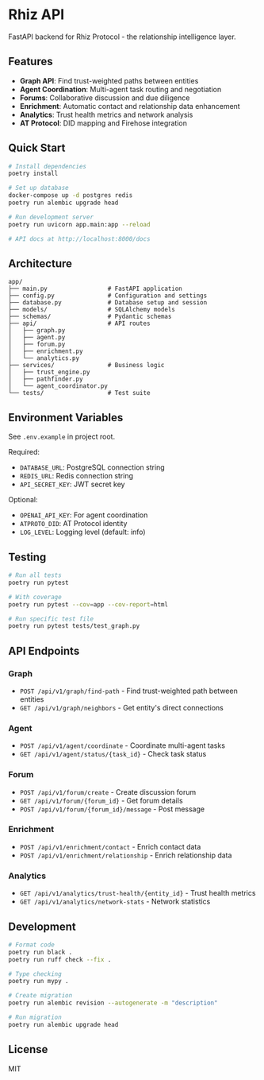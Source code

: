 # Rhiz API

FastAPI backend for Rhiz Protocol - the relationship intelligence layer.

## Features

- **Graph API**: Find trust-weighted paths between entities
- **Agent Coordination**: Multi-agent task routing and negotiation
- **Forums**: Collaborative discussion and due diligence
- **Enrichment**: Automatic contact and relationship data enhancement
- **Analytics**: Trust health metrics and network analysis
- **AT Protocol**: DID mapping and Firehose integration

## Quick Start

```bash
# Install dependencies
poetry install

# Set up database
docker-compose up -d postgres redis
poetry run alembic upgrade head

# Run development server
poetry run uvicorn app.main:app --reload

# API docs at http://localhost:8000/docs
```

## Architecture

```
app/
├── main.py                 # FastAPI application
├── config.py               # Configuration and settings
├── database.py             # Database setup and session
├── models/                 # SQLAlchemy models
├── schemas/                # Pydantic schemas
├── api/                    # API routes
│   ├── graph.py
│   ├── agent.py
│   ├── forum.py
│   ├── enrichment.py
│   └── analytics.py
├── services/               # Business logic
│   ├── trust_engine.py
│   ├── pathfinder.py
│   └── agent_coordinator.py
└── tests/                  # Test suite
```

## Environment Variables

See `.env.example` in project root.

Required:
- `DATABASE_URL`: PostgreSQL connection string
- `REDIS_URL`: Redis connection string
- `API_SECRET_KEY`: JWT secret key

Optional:
- `OPENAI_API_KEY`: For agent coordination
- `ATPROTO_DID`: AT Protocol identity
- `LOG_LEVEL`: Logging level (default: info)

## Testing

```bash
# Run all tests
poetry run pytest

# With coverage
poetry run pytest --cov=app --cov-report=html

# Run specific test file
poetry run pytest tests/test_graph.py
```

## API Endpoints

### Graph
- `POST /api/v1/graph/find-path` - Find trust-weighted path between entities
- `GET /api/v1/graph/neighbors` - Get entity's direct connections

### Agent
- `POST /api/v1/agent/coordinate` - Coordinate multi-agent tasks
- `GET /api/v1/agent/status/{task_id}` - Check task status

### Forum
- `POST /api/v1/forum/create` - Create discussion forum
- `GET /api/v1/forum/{forum_id}` - Get forum details
- `POST /api/v1/forum/{forum_id}/message` - Post message

### Enrichment
- `POST /api/v1/enrichment/contact` - Enrich contact data
- `POST /api/v1/enrichment/relationship` - Enrich relationship data

### Analytics
- `GET /api/v1/analytics/trust-health/{entity_id}` - Trust health metrics
- `GET /api/v1/analytics/network-stats` - Network statistics

## Development

```bash
# Format code
poetry run black .
poetry run ruff check --fix .

# Type checking
poetry run mypy .

# Create migration
poetry run alembic revision --autogenerate -m "description"

# Run migration
poetry run alembic upgrade head
```

## License

MIT

